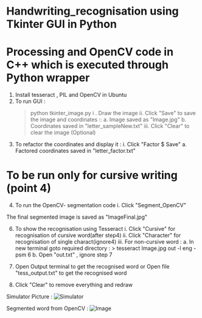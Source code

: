 # Handwriting_recognisation using Tkinter GUI in Python 
# Processing and OpenCV code in C++ which is executed through Python wrapper 

1. Install tesseract , PIL and OpenCV in Ubuntu
2. To run GUI :
   > python tkinter_image.py
    i .  Draw the image 
    ii.  Click "Save" to save the image and coordinates ::
          a. Image saved as "Image.jpg" 
          b. Coordinates saved in "letter_sampleNew.txt"
    iii.  Click "Clear" to clear the image (Optional)
3. To refactor the coordinates and display it :
   i. Click "Factor $ Save"
          a. Factored coordinates saved in "letter_factor.txt"

# To be run only for cursive writing (point 4)
4. To run the OpenCV- segmentation code 
   i. Click "Segment_OpenCV"  

The final segmented image is saved as "ImageFinal.jpg"

6. To show the recognisation using Tesseract 
   i.  Click "Cursive" for recognisation of cursive word(after step4)
   ii. Click "Character" for recognisation of single charact(ignore4)
   iii. For non-cursive word :
       a. In new terminal goto required directory :
          > tesseract Image.jpg out -l eng -psm 6
       b. Open "out.txt" , ignore step 7 
  
7. Open Output terminal to get the recognised word 
              or
   Open file "tess_output.txt" to get the recognised word 

8. Click "Clear" to remove everything and redraw

Simulator Picture :
![Simulator](https://raw.githubusercontent.com/abhinavcoder/handwriting_recognisation/tree/master/README_PICS/Tkinter.png)

Segmented word from OpenCV :
![Image](https://raw.githubusercontent.com/abhinavcoder/handwriting_recognisation/tree/master/README_PICS/segmented.png)
